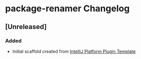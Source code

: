 <!-- Keep a Changelog guide -> https://keepachangelog.com -->

# package-renamer Changelog

## [Unreleased]
### Added
- Initial scaffold created from [IntelliJ Platform Plugin Template](https://github.com/JetBrains/intellij-platform-plugin-template)

